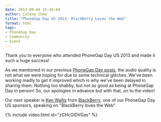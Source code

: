 ```yaml
---
date: 2013-09-04 15:20:04
author: Colene Chow
title: "PhoneGap Day US 2013: BlackBerry Loves the Web"
format: html
tags:
- PhoneGap Day
- Community
- Event
---
```


Thank you to everyone who attended PhoneGap Day US 2013 and made it such a huge success!

As we mentioned in our previous [PhoneGap Day posts](http://phonegap.com/blog/tag/phonegap-day/), the audio quality is not what we were hoping for due to some technical glitches. We've been working madly to get it improved which is why we've been delayed in sharing them. Nothing too shabby, but not as good as being at PhoneGap Day in person! So, our apologies in advance but with that, on to the video!

Our next speaker is [Ken Wallis](http://twitter.com/ken_wallis) from [BlackBerry](http://blackberry.com), one of our PhoneGap Day US sponsors, speaking on "BlackBerry loves the Web".

{% include video.html id="zCHcGlDVGas" %}
